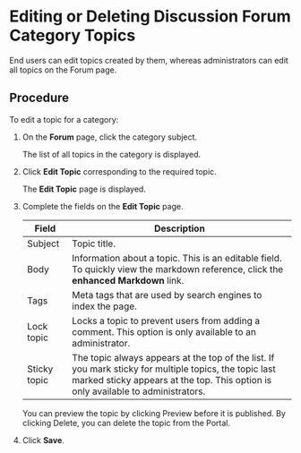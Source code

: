 ﻿---
sidebar_position: 4
---

# Editing or Deleting Discussion Forum Category Topics

<head>
  <meta name="guidename" content="API Management"/>
  <meta name="context" content="GUID-34888864-0909-48de-adaf-fffdccf17290"/>
</head>

End users can edit topics created by them, whereas administrators can edit all topics on the Forum page. 

## Procedure

To edit a topic for a category:

1. On the **Forum** page, click the category subject. 

   The list of all topics in the category is displayed. 

2. Click **Edit Topic** corresponding to the required topic. 

   The **Edit Topic** page is displayed. 

3. Complete the fields on the **Edit Topic** page. 

   |**Field** |**Description** |
   | --- |---- |
   |Subject|Topic title. |
   |Body|Information about a topic. This is an editable field. To quickly view the markdown reference, click the **enhanced Markdown** link. |
   |Tags|Meta tags that are used by search engines to index the page. |
   |Lock topic|Locks a topic to prevent users from adding a comment. This option is only available to an administrator. |
   |Sticky topic|The topic always appears at the top of the list. If you mark sticky for multiple topics, the topic last marked sticky appears at the top. This option is only available to administrators. |

   You can preview the topic by clicking Preview before it is published. By clicking Delete, you can delete the topic from the Portal. 

4. Click **Save**. 
